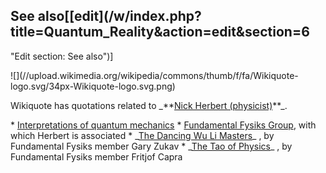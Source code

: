## See also[[edit](/w/index.php?title=Quantum\_Reality&action=edit&section=6
"Edit section: See also")]

![](//upload.wikimedia.org/wikipedia/commons/thumb/f/fa/Wikiquote-
logo.svg/34px-Wikiquote-logo.svg.png)

Wikiquote has quotations related to \_\*\*[Nick Herbert
(physicist)](https://en.wikiquote.org/wiki/Nick\_Herbert\_\(physicist\) "q:Nick
Herbert \(physicist\)")\*\*\_.

 \* [Interpretations of quantum mechanics](/wiki/Interpretations\_of\_quantum\_mechanics "Interpretations of quantum mechanics")
 \* [Fundamental Fysiks Group](/wiki/Fundamental\_Fysiks\_Group "Fundamental Fysiks Group"), with which Herbert is associated 
 \* \_[The Dancing Wu Li Masters](/wiki/The\_Dancing\_Wu\_Li\_Masters "The Dancing Wu Li Masters")\_ , by Fundamental Fysiks member Gary Zukav
 \* \_[The Tao of Physics](/wiki/The\_Tao\_of\_Physics "The Tao of Physics")\_ , by Fundamental Fysiks member Fritjof Capra
